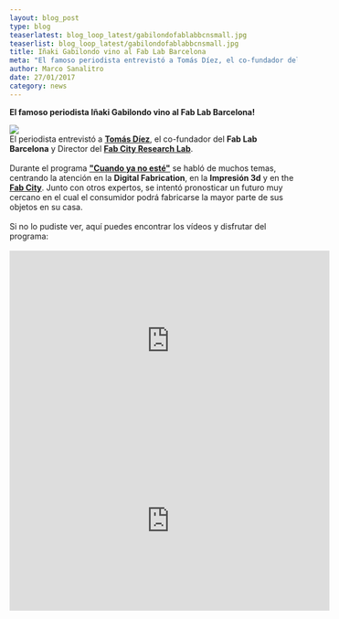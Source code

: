 ```yaml
---
layout: blog_post
type: blog
teaserlatest: blog_loop_latest/gabilondofablabbcnsmall.jpg
teaserlist: blog_loop_latest/gabilondofablabbcnsmall.jpg
title: Iñaki Gabilondo vino al Fab Lab Barcelona
meta: "El famoso periodista entrevistó a Tomás Díez, el co-fundador del Fab Lab Barcelona y Director del Fab City Research Lab."
author: Marco Sanalitro
date: 27/01/2017
category: news
---
```


<strong>El famoso periodista Iñaki Gabilondo vino al Fab Lab Barcelona!</strong><br>

<img src= "http://www.fablabbcn.org/img/blog/blog_loop_latest/gabilondofablabbcn.jpg" align="middle"> 
<br>
El periodista entrevistó a <strong><a href="https://iaac.net/people/tomas-diez/">Tomás Díez</a></strong>, el co-fundador del <strong>Fab Lab Barcelona</strong> y Director del <strong><a href="http://fab.city/">Fab City Research Lab</a></strong>.<br>
<br>
Durante el programa <strong><a href="http://www.movistarplus.es/cero/cuandoyanoeste">"Cuando ya no esté"</a></strong> se habló de muchos temas, centrando la atención en la <strong>Digital Fabrication</strong>, en la <strong>Impresión 3d</strong> y en the <strong><a href="http://fab.city/">Fab City</a></strong>. Junto con otros expertos, se intentó pronosticar un futuro muy cercano en el cual el consumidor podrá fabricarse la mayor parte de sus objetos en su casa.<br>
<br>
Si no lo pudiste ver, aquí puedes encontrar los vídeos y disfrutar del programa:<br>
<br>
<iframe width="560" height="315" src="https://www.youtube.com/embed/cm_BWCs-h8c" frameborder="0" allowfullscreen></iframe>
<br>

<iframe width="560" height="315" src="https://www.youtube.com/embed/v6c9ADihP-c" frameborder="0" allowfullscreen></iframe>
<br>






